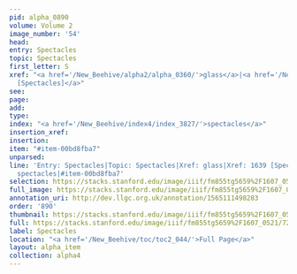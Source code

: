 ```yaml
---
pid: alpha_0890
volume: Volume 2
image_number: '54'
head: 
entry: Spectacles
topic: Spectacles
first_letter: S
xref: "<a href='/New_Beehive/alpha2/alpha_0360/'>glass</a>|<a href='/New_Beehive/toc/toc2_322/'>1639
  [Spectacles]</a>"
see: 
page: 
add: 
type: 
index: "<a href='/New_Beehive/index4/index_3827/'>spectacles</a>"
insertion_xref: 
insertion: 
item: "#item-00bd8fba7"
unparsed: 
line: 'Entry: Spectacles|Topic: Spectacles|Xref: glass|Xref: 1639 [Spectacles]|Index:
  spectacles|#item-00bd8fba7'
selection: https://stacks.stanford.edu/image/iiif/fm855tg5659%2F1607_0521/728,3712,3000,344/full/0/default.jpg
full_image: https://stacks.stanford.edu/image/iiif/fm855tg5659%2F1607_0521/full/full/0/default.jpg
annotation_uri: http://dev.llgc.org.uk/annotation/1565111498283
order: '890'
thumbnail: https://stacks.stanford.edu/image/iiif/fm855tg5659%2F1607_0521/728,3712,600,180/250,/0/default.jpg
full: https://stacks.stanford.edu/image/iiif/fm855tg5659%2F1607_0521/728,3712,3000,344/full/0/default.jpg
label: Spectacles
location: "<a href='/New_Beehive/toc/toc2_044/'>Full Page</a>"
layout: alpha_item
collection: alpha4
---
```

